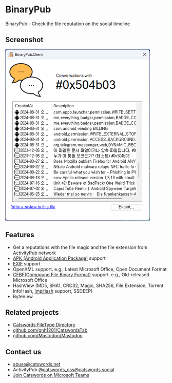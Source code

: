 # BinaryPub
BinaryPub - Check the file reputation on the social timeline

## Screenshot
![Screenshot](screenshot.png)

## Features
* Get a reputations with the file magic and the file extension from ActivityPub network
* [APK (Android Application Package)](https://developer.android.com/guide/components/fundamentals) support
* [EXIF](https://en.wikipedia.org/wiki/Exif) support
* OpenXML support. e.g., Latest Microsoft Office, Open Document Format
* [CFBF(Compound File Binary Format)](https://en.wikipedia.org/wiki/Compound_File_Binary_Format) support. e.g., Old-released Microsoft Office
* HashView (MD5, SHA1, CRC32, Magic, SHA256, File Extension, Torrent InfoHash, [ImpHash](https://cloud.google.com/blog/topics/threat-intelligence/tracking-malware-import-hashing/?hl=en) support, SSDEEP)
* ByteView

## Related projects
* [Catswords FileType Directory](https://exts.kr)
* [github.com/gnh1201/CatswordsTab](https://github.com/gnh1201/CatswordsTab)
* [github.com/Mastodon/Mastodon](https://github.com/Mastodon/Mastodon)

## Contact us
- abuse@catswords.net
- ActivityPub [@catswords_oss@catswords.social](https://catswords.social/@catswords_oss)
- [Join Catswords on Microsoft Teams](https://teams.live.com/l/community/FEACHncAhq8ldnojAI)
